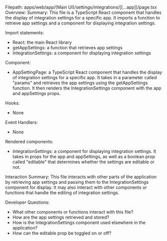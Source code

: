 Filepath: apps/web/app/(Main UI)/settings/integrations/[[...app]]/page.tsx
Overview: Summary:
This file is a TypeScript React component that handles the display of integration settings for a specific app. It imports a function to retrieve app settings and a component for displaying integration settings.

Import statements:
- React: the main React library
- getAppSettings: a function that retrieves app settings
- IntegrationSettings: a component for displaying integration settings

Component:
- AppSettingPage: a TypeScript React component that handles the display of integration settings for a specific app. It takes in a parameter called "params" and retrieves the app settings using the getAppSettings function. It then renders the IntegrationSettings component with the app and appSettings props.

Hooks:
- None

Event Handlers:
- None

Rendered components:
- IntegrationSettings: a component for displaying integration settings. It takes in props for the app and appSettings, as well as a boolean prop called "editable" that determines whether the settings are editable or not.

Interaction Summary:
This file interacts with other parts of the application by retrieving app settings and passing them to the IntegrationSettings component for display. It may also interact with other components or functions that handle the editing of integration settings.

Developer Questions:
- What other components or functions interact with this file?
- How are the app settings retrieved and stored?
- How is the IntegrationSettings component used elsewhere in the application?
- How can the editable prop be toggled on or off?

